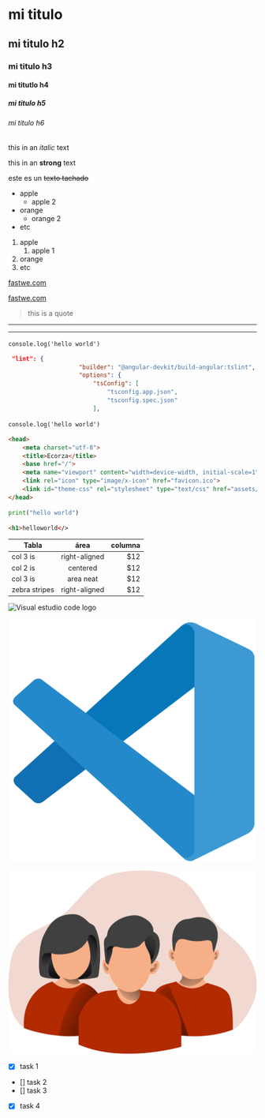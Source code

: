 <!-- HEADINGS -->
# mi titulo
## mi titulo h2
### mi titulo h3
#### mi titutlo h4
##### mi titulo h5
###### mi titulo h6

<!-- italic -->
this in an *italic* text

<!-- strong -->
this in an **strong** text

<!-- strikethrough-->
este es un ~~texto tachado~~

<!-- UL -->
* apple
    * apple 2
* orange
    * orange 2
* etc

1. apple
    1. apple 1
2. orange
3. etc

[fastwe.com](https://wwww.faztweb.com)

[fastwe.com](https://wwww.faztweb.com "Custom title")


>this is a quote

---
___

`console.log('hello world')`


```json
 "lint": {
                    "builder": "@angular-devkit/build-angular:tslint",
                    "options": {
                        "tsConfig": [
                            "tsconfig.app.json",
                            "tsconfig.spec.json"
                        ],            
```

`console.log('hello world')`

```html
<head>
    <meta charset="utf-8">
    <title>Ecorza</title>
    <base href="/">
    <meta name="viewport" content="width=device-width, initial-scale=1">
    <link rel="icon" type="image/x-icon" href="favicon.ico">
    <link id="theme-css" rel="stylesheet" type="text/css" href="assets/layout/styles/theme/lara-light-indigo/theme.css">
</head>

```

```python
print("hello world")

```

```html
<h1>helloworld</>
```

| Tabla        | área            | columna |
|--------------|:---------------:|--------:|
| col 3 is     | right-aligned   |      $12|
| col 2 is     | centered        |      $12|
| col 3 is     | area neat       |      $12|
| zebra stripes| right-aligned   |      $12|

![Visual estudio code logo](https://cdn.worldvectorlogo.com/logos/visual-studio-code-1-1.svg "visual logo")

![Visual estudio code logo](visual.svg "visual logo")

![Visual estudio code logo](avatar.png "avatar logo")

<!-- GITHUB MARKDOWN -->

* [x] task 1
* [] task 2
* [] task 3
* [x] task 4
